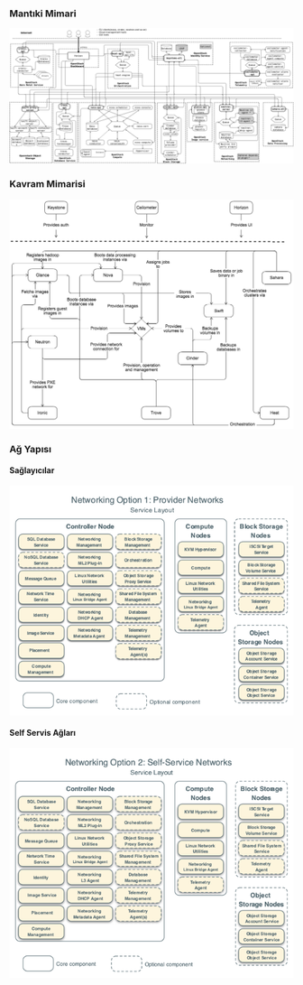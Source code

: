 
### Mantıki Mimari
![Openstack Mimarisi](.images/openstack_arch.png)

### Kavram Mimarisi
![Kavram Mimarisi](.images/conceptual_arch.png)

### Ağ Yapısı

#### Sağlayıcılar
![Ağ yapıs](.images/ag_hizmetleri.png)

#### Self Servis Ağları
![Self-service networks](.images/Self-service_networks.png)
